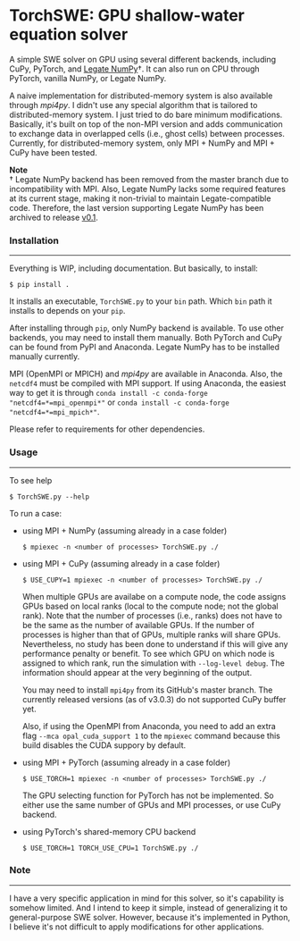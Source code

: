 TorchSWE: GPU shallow-water equation solver
===========================================

A simple SWE solver on GPU using several different backends, including CuPy,
PyTorch, and [Legate NumPy](https://github.com/nv-legate/legate.numpy)†. It can
also run on CPU through PyTorch, vanilla NumPy, or Legate NumPy.

A naive implementation for distributed-memory system is also available through
*mpi4py*. I didn't use any special algorithm that is tailored to
distributed-memory system. I just tried to do bare minimum modifications.
Basically, it's built on top of the non-MPI version and adds communication to
exchange data in overlapped cells (i.e., ghost cells) between processes.
Currently, for distributed-memory system, only MPI + NumPy and MPI + CuPy have
been tested.

**Note**  
† Legate NumPy backend has been removed from the master branch due to
incompatibility with MPI. Also, Legate NumPy lacks some required features at its
current stage, making it non-trivial to maintain Legate-compatible code.
Therefore, the last version supporting Legate NumPy has been archived
to release [v0.1](https://github.com/piyueh/TorchSWE/releases/tag/v0.1).

### Installation
----------------

Everything is WIP, including documentation. But basically, to install:

```
$ pip install .
```

It installs an executable, `TorchSWE.py` to your `bin` path. Which `bin` path it
installs to depends on your `pip`.

After installing through `pip`, only NumPy backend is available. To use other
backends, you may need to install them manually. Both PyTorch and CuPy can be
found from PyPI and Anaconda. Legate NumPy has to be installed manually
currently.

MPI (OpenMPI or MPICH) and *mpi4py* are available in Anaconda. Also, the
`netcdf4` must be compiled with MPI support. If using Anaconda, the easiest way
to get it is through `conda install -c conda-forge "netcdf4=*=mpi_openmpi*"` or
`conda install -c conda-forge "netcdf4=*=mpi_mpich*"`.

Please refer to requirements for other dependencies.


### Usage
---------

To see help

```
$ TorchSWE.py --help
```

To run a case:

- using MPI + NumPy (assuming already in a case folder)
  ```
  $ mpiexec -n <number of processes> TorchSWE.py ./
  ```
- using MPI + CuPy (assuming already in a case folder)
  ```
  $ USE_CUPY=1 mpiexec -n <number of processes> TorchSWE.py ./
  ```
  When multiple GPUs are availabe on a compute node, the code assigns GPUs based
  on local ranks (local to the compute node; not the global rank). Note
  that the number of processes (i.e., ranks) does not have to be the same as the
  number of available GPUs. If the number of processes is higher than that of
  GPUs, multiple ranks will share GPUs. Nevertheless, no study has been done
  to understand if this will give any performance penalty or benefit. To see
  which GPU on which node is assigned to which rank, run the simulation with
  `--log-level debug`. The information should appear at the very beginning of
  the output.
  
  You may need to install `mpi4py` from its GitHub's master branch. The
  currently released versions (as of v3.0.3) do not supported CuPy buffer yet.
  
  Also, if using the OpenMPI from Anaconda, you need to add an extra flag
  `--mca opal_cuda_support 1` to the `mpiexec` command because this build
  disables the CUDA suppory by default.

- using MPI + PyTorch (assuming already in a case folder)
  ```
  $ USE_TORCH=1 mpiexec -n <number of processes> TorchSWE.py ./
  ```
  The GPU selecting function for PyTorch has not be implemented. So either use
  the same number of GPUs and MPI processes, or use CuPy backend.

- using PyTorch's shared-memory CPU backend 
  ```
  $ USE_TORCH=1 TORCH_USE_CPU=1 TorchSWE.py ./
  ```

### Note
--------

I have a very specific application in mind for this solver, so it's capability
is somehow limited. And I intend to keep it simple, instead of generalizing it
to general-purpose SWE solver. However, because it's implemented in Python, I
believe it's not difficult to apply modifications for other applications.
